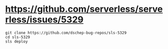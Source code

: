 # https://github.com/serverless/serverless/issues/5329
```
git clone https://github.com/dschep-bug-repos/sls-5329
cd sls-5329
sls deploy
```
